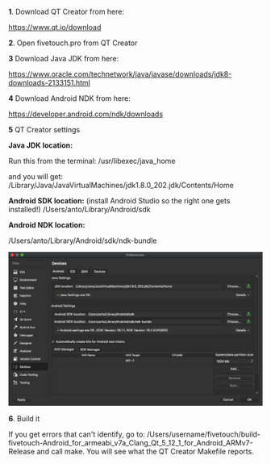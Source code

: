 **1**. Download QT Creator from here:

https://www.qt.io/download

**2**. Open fivetouch.pro from QT Creator

**3** Download Java JDK from here:

https://www.oracle.com/technetwork/java/javase/downloads/jdk8-downloads-2133151.html

**4** Download Android NDK from here:

https://developer.android.com/ndk/downloads

**5** QT Creator settings

**Java JDK location:**

Run this from the terminal:
/usr/libexec/java_home

and you will get:
/Library/Java/JavaVirtualMachines/jdk1.8.0_202.jdk/Contents/Home

**Android SDK location:** (install Android Studio so the right one gets installed!)
/Users/anto/Library/Android/sdk

**Android NDK location:**

/Users/anto/Library/Android/sdk/ndk-bundle

![](https://github.com/FiveTechSoft/screenshots/blob/master/QT_Creator_Settings2.png)

**6**. Build it 

If you get errors that can't identify, go to:
/Users/username/fivetouch/build-fivetouch-Android_for_armeabi_v7a_Clang_Qt_5_12_1_for_Android_ARMv7-Release
and call make. You will see what the QT Creator Makefile reports.